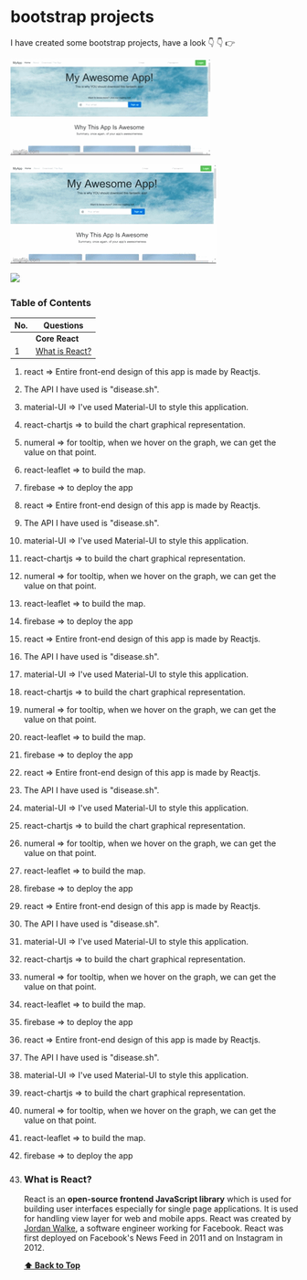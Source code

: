 # bootstrap projects

I have created some bootstrap projects, have a look  :point_down: :point_down: :point_right: 


<img src = "GIF/app_landing_page.gif" width = "350"  > 


![](GIF/app_landing_page.gif)


<img src = "GIF/bootstrap.gif"  > 

### Table of Contents

| No. | Questions |
| --- | --------- |
|   | **Core React** |
|1  | [What is React?](#what-is-react) |

1. react => Entire front-end design of this app is made by Reactjs.

2. The API I have used is "disease.sh".

3. material-UI => I've used Material-UI to style this application.

4. react-chartjs => to build the chart graphical representation.

5. numeral => for tooltip, when we hover on the graph, we can get the value on that point.

6. react-leaflet => to build the map.

7. firebase => to deploy the app

1. react => Entire front-end design of this app is made by Reactjs.

2. The API I have used is "disease.sh".

3. material-UI => I've used Material-UI to style this application.

4. react-chartjs => to build the chart graphical representation.

5. numeral => for tooltip, when we hover on the graph, we can get the value on that point.

6. react-leaflet => to build the map.

7. firebase => to deploy the app

1. react => Entire front-end design of this app is made by Reactjs.

2. The API I have used is "disease.sh".

3. material-UI => I've used Material-UI to style this application.

4. react-chartjs => to build the chart graphical representation.

5. numeral => for tooltip, when we hover on the graph, we can get the value on that point.

6. react-leaflet => to build the map.

7. firebase => to deploy the app

1. react => Entire front-end design of this app is made by Reactjs.

2. The API I have used is "disease.sh".

3. material-UI => I've used Material-UI to style this application.

4. react-chartjs => to build the chart graphical representation.

5. numeral => for tooltip, when we hover on the graph, we can get the value on that point.

6. react-leaflet => to build the map.

7. firebase => to deploy the app

1. react => Entire front-end design of this app is made by Reactjs.

2. The API I have used is "disease.sh".

3. material-UI => I've used Material-UI to style this application.

4. react-chartjs => to build the chart graphical representation.

5. numeral => for tooltip, when we hover on the graph, we can get the value on that point.

6. react-leaflet => to build the map.

7. firebase => to deploy the app

1. react => Entire front-end design of this app is made by Reactjs.

2. The API I have used is "disease.sh".

3. material-UI => I've used Material-UI to style this application.

4. react-chartjs => to build the chart graphical representation.

5. numeral => for tooltip, when we hover on the graph, we can get the value on that point.

6. react-leaflet => to build the map.

7. firebase => to deploy the app



1. ### What is React?

    React is an **open-source frontend JavaScript library** which is used for building user interfaces especially for single page applications. It is used for handling view layer for web and mobile apps. React was created by [Jordan Walke](https://github.com/jordwalke), a software engineer working for Facebook. React was first deployed on Facebook's News Feed in 2011 and on Instagram in 2012.


   **[⬆ Back to Top](#table-of-contents)**
